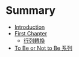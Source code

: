 # Summary

* [Introduction](README.md)
* [First Chapter](chapter1.md)
   * [行列轉換](xing_lie_zhuan_huan.md)
* [To Be or Not to Be 系列](to_be_or_not_to_be_series.md)

